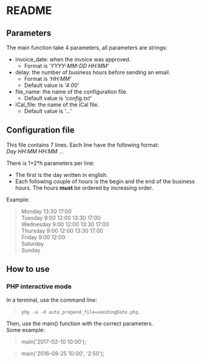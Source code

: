 
# README

## Parameters
The main function take 4 parameters, all parameters are strings:

* invoice_date: when the invoice was approved.
  * Format is  *'YYYY-MM-DD HH:MM'*
* delay: the number of business hours before sending an email.
  * Format is *'HH:MM'*
  * Default value is *'4:00'*
* file_name: the name of the configuration file.
  * Default value is *'config.txt'*
* iCal_file: the name of the iCal file.
  * Default value is *'...'*

## Configuration file
This file contains 7 lines. Each line have the following format:  
*Day HH:MM HH:MM* ...

There is 1+2*h parameters per line:

* The first is the day written in english.
* Each following couple of hours is the begin and the end of the business hours. The hours **must** be ordered by increasing order.

Example:
> Monday 13:30 17:00  
> Tuesday 9:00 12:00 13:30 17:00  
> Wednesday 9:00 12:00 13:30 17:00  
> Thursday 9:00 12:00 13:30 17:00  
> Friday 9:00 12:00  
> Saturday  
> Sunday  

## How to use
### PHP interactive mode
In a terminal, use the command line:  
>`php -a -d auto_prepend_file=sendingDate.php`.

Then, use the main() function with the correct parameters.  
Some example:
>main('2017-02-10 10:00');

>main('2016-08-25 10:00', '2:50');
